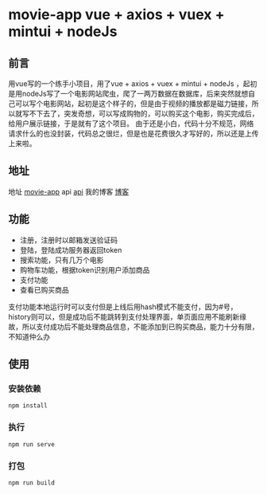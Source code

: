 # movie-app vue + axios + vuex + mintui + nodeJs

## 前言
用vue写的一个练手小项目，用了vue + axios + vuex + mintui + nodeJs ，起初是用nodeJs写了一个电影网站爬虫，爬了一两万数据在数据库，后来突然就想自己可以写个电影网站，起初是这个样子的，但是由于视频的播放都是磁力链接，所以就写不下去了，突发奇想，可以写成购物的，可以购买这个电影，购买完成后，给用户展示链接，于是就有了这个项目。
由于还是小白，代码十分不规范，网络请求什么的也没封装，代码总之很烂，但是也是花费很久才写好的，所以还是上传上来啦。

## 地址

地址 [movie-app](https://movie.songjintao.cn/home)
api [api](https://api.songjintao.cn)
我的博客 [博客](https://songjintao.cn)

## 功能

* 注册，注册时以邮箱发送验证码
* 登陆，登陆成功服务器返回token
* 搜索功能，只有几万个电影
* 购物车功能，根据token识别用户添加商品
* 支付功能
* 查看已购买商品

支付功能本地运行时可以支付但是上线后用hash模式不能支付，因为#号，history则可以，但是成功后不能跳转到支付处理界面，单页面应用不能刷新缘故，所以支付成功后不能处理商品信息，不能添加到已购买商品，能力十分有限，不知道仲么办

## 使用

### 安装依赖
```
npm install
```

### 执行
```
npm run serve
```

### 打包
```
npm run build
```


